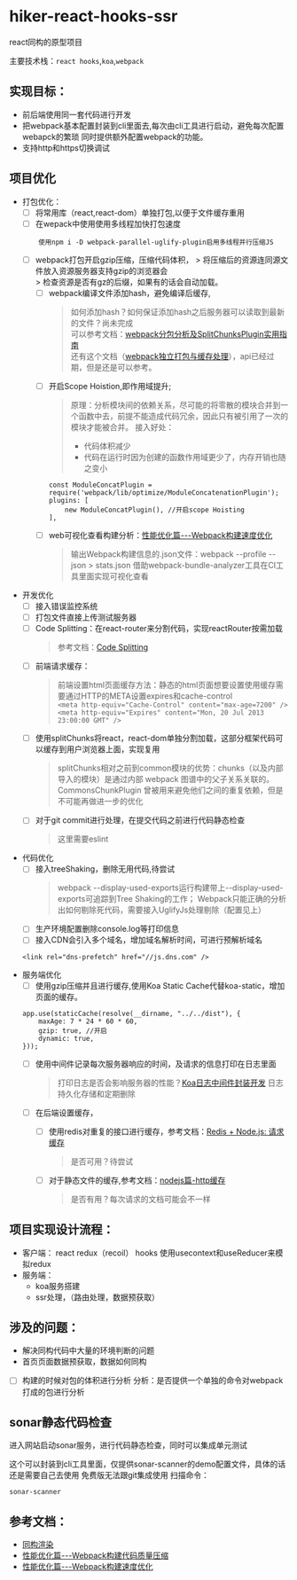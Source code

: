 # hiker-react-hooks-ssr

react同构的原型项目

主要技术栈：`react hooks`,`koa`,`webpack`

## 实现目标：  
- 前后端使用同一套代码进行开发  
- 把webpack基本配置封装到cli里面去,每次由cli工具进行启动，避免每次配置webapck的繁琐
同时提供额外配置webpack的功能。
- 支持http和https切换调试

## 项目优化
- 打包优化：
    - [ ] 将常用库（react,react-dom）单独打包,以便于文件缓存重用
    - [ ] 在wepack中使用使用多线程加快打包速度
    ```
        使用npm i -D webpack-parallel-uglify-plugin启用多线程并行压缩JS
    ```
  -  [ ] webpack打包开启gzip压缩，压缩代码体积，
        > 将压缩后的资源连同源文件放入资源服务器支持gzip的浏览器会   
        > 检查资源是否有gz的后缀，如果有的话会自动加载。
    - [ ] webpack编译文件添加hash，避免编译后缓存,
        > 如何添加hash？如何保证添加hash之后服务器可以读取到最新的文件？尚未完成   
        > 可以参考文档：[webpack分包分析及SplitChunksPlugin实用指南](https://www.jianshu.com/p/65d8f9a2986e)  
        > 还有这个文档（[webpack独立打包与缓存处理](https://segmentfault.com/a/1190000008912289)），api已经过期，但是还是可以参考。
    - [ ] 开启Scope Hoistion,即作用域提升;
        > 原理：分析模块间的依赖关系，尽可能的将零散的模块合并到一个函数中去，前提不能造成代码冗余，因此只有被引用了一次的模块才能被合并。
        > 接入好处：  
        > - 代码体积减少  
        > - 代码在运行时因为创建的函数作用域更少了，内存开销也随之变小
        ```
        const ModuleConcatPlugin = require('webpack/lib/optimize/ModuleConcatenationPlugin');
        plugins: [
            new ModuleConcatPlugin(), //开启scope Hoisting
        ],
        ```
    - [ ] web可视化查看构建分析：[性能优化篇---Webpack构建速度优化](https://segmentfault.com/a/1190000018493260)
        > 输出Webpack构建信息的.json文件：webpack --profile --json > stats.json
        > 借助webpack-bundle-analyzer工具在CI工具里面实现可视化查看

- 开发优化
    - [ ] 接入错误监控系统
    - [ ] 打包文件直接上传测试服务器
    - [ ] Code Splitting：在react-router来分割代码，实现reactRouter按需加载  
        > 参考文档：[Code Splitting](https://github.com/ReactTraining/react-router/blob/master/packages/react-router-dom/docs/guides/code-splitting.md)
    - [ ] 前端请求缓存：
        > 前端设置html页面缓存方法：静态的html页面想要设置使用缓存需要通过HTTP的META设置expires和cache-control  
        > `<meta http-equiv="Cache-Control" content="max-age=7200" /> `    
        > `<meta http-equiv="Expires" content="Mon, 20 Jul 2013 23:00:00 GMT" />`  
    - [ ] 使用splitChunks将react，react-dom单独分割加载，这部分框架代码可以缓存到用户浏览器上面，实现复用
        > splitChunks相对之前到common模块的优势：chunks（以及内部导入的模块）是通过内部 webpack 图谱中的父子关系关联的。CommonsChunkPlugin 曾被用来避免他们之间的重复依赖，但是不可能再做进一步的优化
    - [ ] 对于git commit进行处理，在提交代码之前进行代码静态检查
        > 这里需要eslint

- 代码优化
    - [ ] 接入treeShaking，删除无用代码,待尝试
        > webpack --display-used-exports运行构建带上--display-used-exports可追踪到Tree Shaking的工作；
        > Webpack只能正确的分析出如何剔除死代码，需要接入UglifyJs处理剔除（配置见上）   
    - [ ] 生产环境配置删除console.log等打印信息
    - [ ] 接入CDN会引入多个域名，增加域名解析时间，可进行预解析域名
    ```
    <link rel="dns-prefetch" href="//js.dns.com" />
    ```
- 服务端优化
    - [ ] 使用gzip压缩并且进行缓存,使用Koa Static Cache代替koa-static，增加页面的缓存。
    ```
    app.use(staticCache(resolve(__dirname, "../../dist"), {
        maxAge: 7 * 24 * 60 * 60,
        gzip: true, //开启
        dynamic: true,
    }));
    ```
    - [ ] 使用中间件记录每次服务器响应的时间，及请求的信息打印在日志里面
        > 打印日志是否会影响服务器的性能？[Koa日志中间件封装开发](https://segmentfault.com/a/1190000018433489)
        > 日志持久化存储和定期删除
    - [ ] 在后端设置缓存，
        - [ ] 使用redis对重复的接口进行缓存，参考文档：[Redis + Node.js: 请求缓存](https://blog.csdn.net/bdss58/article/details/53590393)
            >  是否可用？待尝试
        - [ ] 对于静态文件的缓存,参考文档：[nodejs篇-http缓存](https://segmentfault.com/a/1190000037654659)
            > 是否有用？每次请求的文档可能会不一样


## 项目实现设计流程：  
- 客户端：
    react redux（recoil） hooks 使用usecontext和useReducer来模拟redux
- 服务端：
    - koa服务搭建
    - ssr处理，（路由处理，数据预获取）

## 涉及的问题： 
- 解决同构代码中大量的环境判断的问题
- 首页页面数据预获取，数据如何同构
- [ ] 构建的时候对包的体积进行分析
    分析：是否提供一个单独的命令对webpack打成的包进行分析

## sonar静态代码检查

进入网站启动sonar服务，进行代码静态检查，同时可以集成单元测试

这个可以封装到cli工具里面，仅提供sonar-scanner的demo配置文件，具体的话还是需要自己去使用
免费版无法跟git集成使用
扫描命令：
```
sonar-scanner
```

## 参考文档：
- [同构渲染](https://zhuanlan.zhihu.com/p/114275951Node)
- [性能优化篇---Webpack构建代码质量压缩](https://segmentfault.com/a/1190000018644992)
- [性能优化篇---Webpack构建速度优化](https://segmentfault.com/a/1190000018493260)
